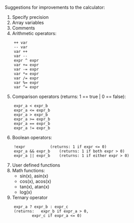 
Suggestions for improvements to the calculator:

1. Specify precision
2. Array variables
3. Comments
4. Arithmetic operators:  
```
	++ var
	-- var
	var ++
	var --
	expr ^ expr
	var += expr
	var -= expr
	var *= expr
	var /= expr
	var %= expr
	var ^= expr
```
5. Comparison operators (returns: 1 == true | 0 == false):
```
	expr_a < expr_b
	expr_a <= expr_b
	expr_a > expr_b
	expr_a >= expr_b
	expr_a == expr_b
	expr_a != expr_b
```
6. Boolean operators:
```
	!expr			(returns: 1 if expr <= 0)
	expr_a && expr_b	(returns: 1 if both expr > 0)
	expr_a || expr_b	(returns: 1 if either expr > 0)
```
7. User defined functions
8. Math functions:
	- sin(x),	asin(x)
	- cos(x), acos(x)
	- tan(x), atan(x)
	- log(x)
9. Ternary operator
```
	expr_a ? expr_b : expr_c
	(returns:	expr_b if expr_a > 0,
			expr_c if expr_a <= 0)
```
